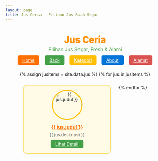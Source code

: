 ```yaml
---
layout: page
title: Jus Ceria – Pilihan Jus Buah Segar
---
```


<div style="text-align:center; margin-bottom:28px;">
  <h1 style="font-size:2em; color:#ff9000; font-weight:900; margin-bottom:4px;">Jus Ceria</h1>
  <div style="font-size:1.1em; color:#43a047;">Pilihan Jus Segar, Fresh & Alami</div>
  <nav style="margin:16px 0;">
    <a href="/" style="padding:7px 15px; margin:0 6px; background:#ff6f00; color:#fff; border-radius:5px;">Home</a>
    <a href="javascript:history.back()" style="padding:7px 15px; margin:0 6px; background:#43a047; color:#fff; border-radius:5px;">Back</a>
    <a href="#kategori" style="padding:7px 15px; margin:0 6px; background:#ffbf00; color:#fff; border-radius:5px;">Kategori</a>
    <a href="#about" style="padding:7px 15px; margin:0 6px; background:#0275d8; color:#fff; border-radius:5px;">About</a>
    <a href="#alamat" style="padding:7px 15px; margin:0 6px; background:#d9534f; color:#fff; border-radius:5px;">Alamat</a>
  </nav>
</div>

<!-- Grid 9 Jus -->
<div style="display:flex; flex-wrap:wrap; justify-content:center; gap:24px; margin-bottom:40px;">
  {% assign jusitems = site.data.jus %}
  {% for jus in jusitems %}
  <div style="width:250px; background:#fffbe6; border-radius:14px; border:2px solid #ffe066; box-shadow:0 2px 8px #eee; padding:14px 12px 16px 12px; text-align:center; margin-bottom:18px;">
    <a href="{{ jus.url }}">
      <img src="{{ jus.gambar }}" alt="{{ jus.judul }}" style="width:90px; height:90px; object-fit:cover; border-radius:50%; border:3px solid #ffbf00; margin-bottom:10px;">
    </a>
    <h3 style="font-size:1.1em; color:#ff6f00; margin-bottom:7px; margin-top:2px; font-weight:700;">
      <a href="{{ jus.url }}" style="color:#ff6f00;">{{ jus.judul }}</a>
    </h3>
    <div style="color:#666; font-size:0.97em; margin-bottom:2px;">{{ jus.deskripsi }}</div>
    <a href="{{ jus.url }}" style="background:#43a047; color:#fff; padding:5px 15px; border-radius:6px; margin-top:6px; display:inline-block;" target="_blank">Lihat Detail</a>
  </div>
  {% endfor %}
</div>
